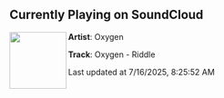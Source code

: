 ## Currently Playing on SoundCloud

[<img align="left" width="100" src="https://i1.sndcdn.com/artworks-ZPTAW4PRTPzynAeP-fNSu5A-t500x500.jpg">](https://soundcloud.com/oxyg3nesis/oxygen-riddle)

**Artist**: Oxygen 

**Track**: Oxygen - Riddle

Last updated at 7/16/2025, 8:25:52 AM
